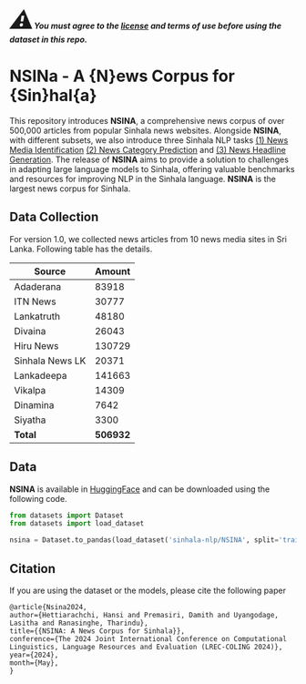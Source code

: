 ***<span style="font-size: 3em;">:warning:</span>You must agree to the [license](https://github.com/Sinhala-NLP/NSINA?tab=License-1-ov-file#readme) and terms of use before using the dataset in this repo.***

# NSINa - A {N}ews Corpus for {Sin}hal{a}
This repository introduces **NSINA**, a comprehensive news corpus of over 500,000 articles from popular Sinhala news websites. Alongside **NSINA**, with different subsets, we also introduce three Sinhala NLP tasks [(1) News Media Identification](https://github.com/Sinhala-NLP/Sinhala-News-Media-Identification) [(2) News Category Prediction](https://github.com/Sinhala-NLP/Sinhala-News-Category-Prediction) and [(3) News Headline Generation](https://github.com/Sinhala-NLP/Sinhala-Headline-Generation). The release of **NSINA** aims to provide a solution to challenges in adapting large language models to Sinhala, offering valuable benchmarks and resources for improving NLP in the Sinhala language. **NSINA** is the largest news corpus for Sinhala. 

## Data Collection
For version 1.0, we collected news articles from 10 news media sites in Sri Lanka. Following table has the details. 

|     Source        |  Amount  |
|-------------------|----------|
| Adaderana         |  83918   |
| ITN News          |  30777   |
| Lankatruth        |  48180   |
| Divaina           |  26043   |
| Hiru News         | 130729   |
| Sinhala News LK   |  20371   |
| Lankadeepa        | 141663   |
| Vikalpa           |  14309   |
| Dinamina          |   7642   |
| Siyatha           |   3300   |
| **Total**         | **506932** |


## Data
**NSINA** is available in [HuggingFace](https://huggingface.co/datasets/sinhala-nlp/NSINA) and can be downloaded using the following code. 

```python
from datasets import Dataset
from datasets import load_dataset

nsina = Dataset.to_pandas(load_dataset('sinhala-nlp/NSINA', split='train'))
```


## Citation
If you are using the dataset or the models, please cite the following paper
~~~
﻿@article{Nsina2024,
author={Hettiarachchi, Hansi and Premasiri, Damith and Uyangodage, Lasitha and Ranasinghe, Tharindu},
title={{NSINA: A News Corpus for Sinhala}},
conference={The 2024 Joint International Conference on Computational Linguistics, Language Resources and Evaluation (LREC-COLING 2024)},
year={2024},
month={May},
}
~~~
